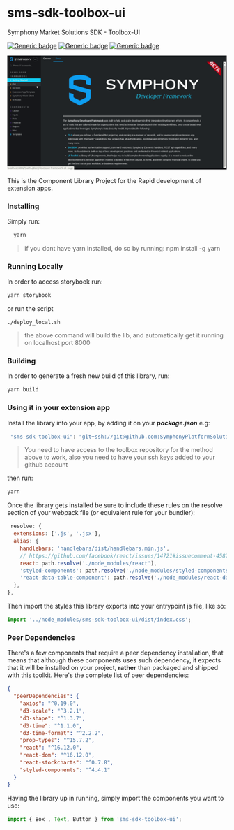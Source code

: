# sms-sdk-toolbox-ui
Symphony Market Solutions SDK - Toolbox-UI

[![Generic badge](https://img.shields.io/badge/StyledComponents-4.4.1-blue.svg)](https://styled-components.com/docs)
[![Generic badge](https://img.shields.io/badge/React-16.12.0-blue.svg)](https://pt-br.reactjs.org/blog/2017/09/26/react-v16.0.html)
[![Generic badge](https://img.shields.io/badge/Storybook-5.3.3-blue.svg)](https://github.com/storybookjs/storybook)

![Alt text](public/readme/storybook.gif?raw=true "Storybook")


This is the Component Library Project for the Rapid development of extension apps.

### Installing

Simply run:
```jsx
  yarn
```
> if you dont have yarn installed, do so by running: npm install -g yarn


### Running Locally
In order to access storybook run:
```jsx harmony
yarn storybook
```
or run the script
```shell script
./deploy_local.sh
```
> the above command will build the lib, and automatically get it running on localhost port 8000

### Building
In order to generate a fresh new build of this library, run:
```jsx harmony
yarn build
```

### Using it in your extension app

Install the library into your app, by adding it on your <strong><i>package.json</i></strong> e.g:

```jsx
 "sms-sdk-toolbox-ui": "git+ssh://git@github.com:SymphonyPlatformSolutions/sms-sdk-toolbox-ui.git#stage",
```
> You need to have access to the toolbox repository for the method above to work, also you need to have 
>your ssh keys added to your github account

then run:
```jsx
yarn
```
Once the library gets installed be sure to include these rules on the resolve section of your
webpack file (or equivalent rule for your bundler):

```jsx harmony
 resolve: {
  extensions: ['.js', '.jsx'],
  alias: {
    handlebars: 'handlebars/dist/handlebars.min.js',
    // https://github.com/facebook/react/issues/14721#issuecomment-458757426
    react: path.resolve('./node_modules/react'),
    'styled-components': path.resolve('./node_modules/styled-components'),
    'react-data-table-component': path.resolve('./node_modules/react-data-table-component'),
  },
},
```

Then import the styles this library exports into your entrypoint js file, like so:

```jsx harmony
import '../node_modules/sms-sdk-toolbox-ui/dist/index.css';
```

### Peer Dependencies

There's a few components that require a peer dependency installation, that means that
although these components uses such dependency, it expects that it will be installed on your
project, **rather** than packaged and shipped with this toolkit. Here's the complete list of
peer dependencies:

```json
{
  "peerDependencies": {
    "axios": "^0.19.0",
    "d3-scale": "^3.2.1",
    "d3-shape": "^1.3.7",
    "d3-time": "^1.1.0",
    "d3-time-format": "^2.2.2",
    "prop-types": "^15.7.2",
    "react": "^16.12.0",
    "react-dom": "^16.12.0",
    "react-stockcharts": "^0.7.8",
    "styled-components": "^4.4.1"
  }
}
```


Having the library up in running, simply import the components you want to use:

```jsx harmony
import { Box , Text, Button } from 'sms-sdk-toolbox-ui';
```

